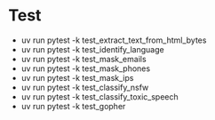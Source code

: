 # Test
- uv run pytest -k test_extract_text_from_html_bytes
- uv run pytest -k test_identify_language
- uv run pytest -k test_mask_emails
- uv run pytest -k test_mask_phones
- uv run pytest -k test_mask_ips
- uv run pytest -k test_classify_nsfw
- uv run pytest -k test_classify_toxic_speech
- uv run pytest -k test_gopher